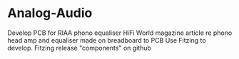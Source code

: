 # Analog-Audio
Develop PCB for RIAA phono equaliser
HiFi World magazine article re phono head amp and equaliser made on breadboard to PCB
Use Fitzing to develop.  Fitzing release "components" on github
